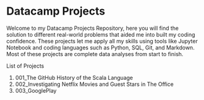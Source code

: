 # Datacamp Projects

Welcome to my Datacamp Projects Repository, here you will find the solution to different real-world problems that aided me into built my coding confidence. These projects let me apply all my skills using tools like Jupyter Notebook and coding languages such as Python, SQL, Git, and Markdown. Most of these projects are complete data analyses from start to finish.

List of Projects

1. 001_The GitHub History of the Scala Language
2. 002_Investigating Netflix Movies and Guest Stars in The Office
3. 003_GooglePlay